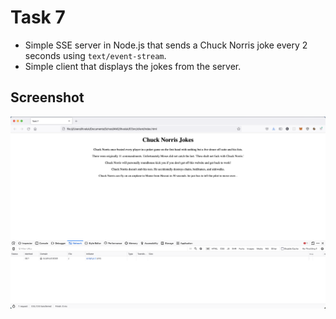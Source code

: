 # Task 7

* Simple SSE server in Node.js that sends a Chuck Norris joke every 2 seconds using ```text/event-stream```.
* Simple client that displays the jokes from the server.

## Screenshot
![SSE](screenshot.png "SSE")